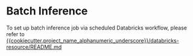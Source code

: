 # Batch Inference
To set up batch inference job via scheduled Databricks workflow, please refer to [{{cookiecutter.project_name_alphanumeric_underscore}}/databricks-resource/README.md](../../databricks-resource/README.md)
